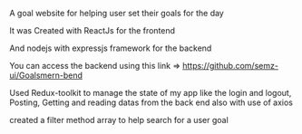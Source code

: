 A goal website for helping user set their goals for the day 



It was Created with ReactJs for the frontend 



And nodejs with expressjs framework for the backend



You can access the backend using this link => https://github.com/semz-ui/Goalsmern-bend



Used Redux-toolkit to manage the state of my app like the login and logout, Posting, Getting and reading datas from the back end also with use of axios


created a filter method array to help search for a user goal 
